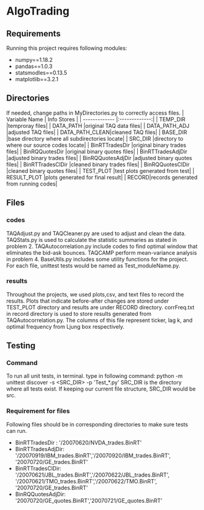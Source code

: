 # AlgoTrading

## Requirements

Running this project requires following modules:
- numpy==1.18.2
- pandas==1.0.3
- statsmodles==0.13.5
- matplotlib==3.2.1

## Directories
If needed, change paths in MyDirectories.py to correctly access files. 
| Variable Name | Info Stores   | 
| ------------- |:-------------:| 
| TEMP_DIR      |temproray files|
| DATA_PATH     |original TAQ data files|
| DATA_PATH_ADJ |adjusted TAQ files|
| DATA_PATH_CLEAN|cleaned TAQ files|
| BASE_DIR       |base directory where all subdirectories locate|
| SRC_DIR |directory to where our source codes locate|
| BinRTTradesDir |original binary trades files|
| BinRQQuotesDir |original binary quotes files|
| BinRTTradesAdjDir |adjusted binary trades files|
| BinRQQuotesAdjDir |adjusted binary quotes files|
| BinRTTradesClDir |cleaned binary trades files|
| BinRQQuotesClDir  |cleaned binary quotes files|
| TEST_PLOT |test plots generated from test|
| RESULT_PLOT |plots generated for final result|
| RECORD|records generated from running codes|

## Files
### codes
TAQAdjust.py and TAQCleaner.py are used to adjust and clean the data. TAQStats.py is used to calculate the statistic summaries as stated in problem 2. TAQAutocorrelation.py include codes to find optimal window that eliminates the bid-ask bounces. TAQCAMP perform mean-variance analysis in problem 4. BaseUtils.py includes some utility functions for the project. For each file, unittest tests would be named as Test_moduleName.py. 
### results
Throughout the projects, we used plots,csv, and text files to record the results. Plots that indicate before-after changes are stored under TEST_PLOT directory and results are under RECORD directory. corrFreq.txt in record directory is used to store results generated from TAQAutocorrelation.py. The columns of this file represent ticker, lag k, and optimal frequency from Ljung box respectively. 

## Testing
### Command
To run all unit tests, in terminal. type in following command:
python -m unittest discover -s <SRC_DIR> -p 'Test_*.py'
SRC_DIR is the directory where all tests exist. If keeping our current file structure, SRC_DIR would be src.
### Requirement for files
Following files should be in corresponding directories to make sure tests can run.

- BinRTTradesDir : '/20070620/NVDA_trades.BinRT'
- BinRTTradesAdjDir: '/20070919/IBM_trades.BinRT','/20070920/IBM_trades.BinRT',
                    '20070720/GE_trades.BinRT'
- BinRTTradesClDir: '/20070621/JBL_trades.BinRT','/20070622/JBL_trades.BinRT',
                    '/20070621/TMO_trades.BinRT','/20070622/TMO.BinRT',
                    '20070720/GE_trades.BinRT'
- BinRQQuotesAdjDir: '20070720/GE_quotes.BinRT','20070721/GE_quotes.BinRT'



